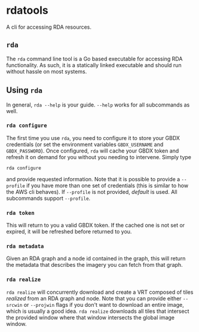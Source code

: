 # rdatools

A cli for accessing RDA resources.

## `rda`

The `rda` command line tool is a Go based executable for accessing RDA functionality.  As such, it is a statically linked executable and should run without hassle on most systems.

## Using `rda`

In general, `rda --help` is your guide.  `--help` works for all subcommands as well.

### `rda configure`

The first time you use `rda`, you need to configure it to store your GBDX credentials (or set the environment variables `GBDX_USERNAME` and `GBDX_PASSWORD`).  Once configured, `rda` will cache your GBDX token and refresh it on demand for you without you needing to intervene.  Simply type
```
rda configure
```
and provide requested information.  Note that it is possible to provide a `--profile` if you have more than one set of credentials (this is similar to how the AWS cli behaves).  If `--profile` is not provided, _default_ is used.  All subcommands support `--profile`.

### `rda token`

This will return to you a valid GBDX token.  If the cached one is not set or expired, it will be refreshed before returned to you.

### `rda metadata`

Given an RDA graph and a node id contained in the graph, this will return the metadata that describes the imagery you can fetch from that graph.

### `rda realize`

`rda realize` will concurrently download and create a VRT composed of tiles _realized_ from an RDA graph and node.  Note that you can provide either `--srcwin` or `--projwin` flags if you don't want to download an entire image, which is usually a good idea.  `rda realize` downloads all tiles that intersect the provided window where that window intersects the global image window.




